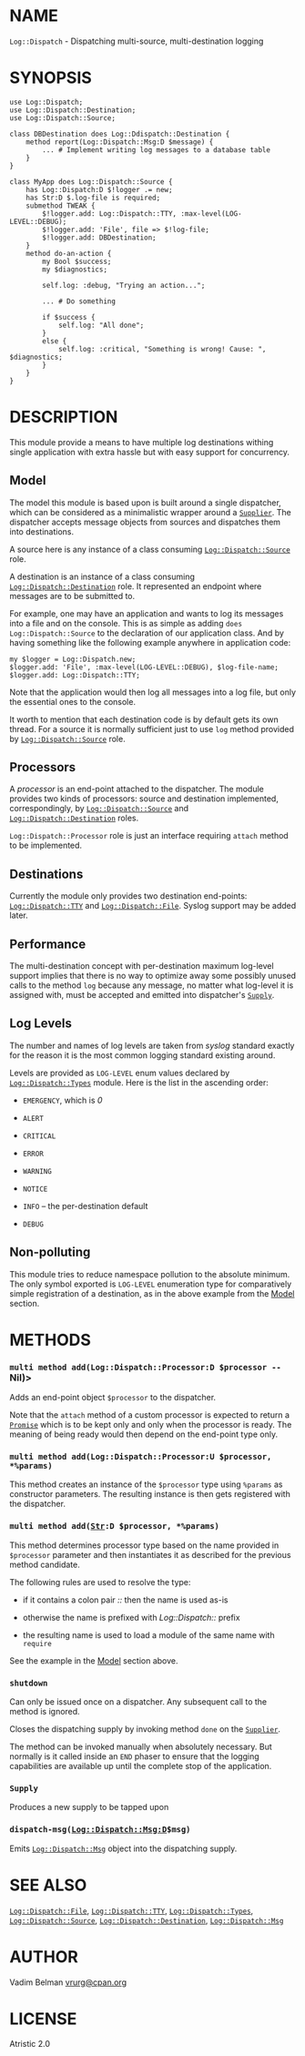 NAME
====



`Log::Dispatch` - Dispatching multi-source, multi-destination logging

SYNOPSIS
========



    use Log::Dispatch;
    use Log::Dispatch::Destination;
    use Log::Dispatch::Source;

    class DBDestination does Log::Ddispatch::Destination {
        method report(Log::Dispatch::Msg:D $message) {
            ... # Implement writing log messages to a database table
        }
    }

    class MyApp does Log::Dispatch::Source {
        has Log::Dispatch:D $!logger .= new;
        has Str:D $.log-file is required;
        submethod TWEAK {
            $!logger.add: Log::Dispatch::TTY, :max-level(LOG-LEVEL::DEBUG);
            $!logger.add: 'File', file => $!log-file;
            $!logger.add: DBDestination;
        }
        method do-an-action {
            my Bool $success;
            my $diagnostics;

            self.log: :debug, "Trying an action...";

            ... # Do something

            if $success {
                self.log: "All done";
            }
            else {
                self.log: :critical, "Something is wrong! Cause: ", $diagnostics;
            }
        }
    }

DESCRIPTION
===========



This module provide a means to have multiple log destinations withing single application with extra hassle but with easy support for concurrency.

Model
-----

The model this module is based upon is built around a single dispatcher, which can be considered as a minimalistic wrapper around a [`Supplier`](https://docs.raku.org/type/Supplier). The dispatcher accepts message objects from sources and dispatches them into destinations.

A source here is any instance of a class consuming [`Log::Dispatch::Source`](docs/md/Log/Dispatch/Source.md) role.

A destination is an instance of a class consuming [`Log::Dispatch::Destination`](docs/md/Log/Dispatch/Destination.md) role. It represented an endpoint where messages are to be submitted to.

For example, one may have an application and wants to log its messages into a file and on the console. This is as simple as adding `does Log::Dispatch::Source` to the declaration of our application class. And by having something like the following example anywhere in application code:

    my $logger = Log::Dispatch.new;
    $logger.add: 'File', :max-level(LOG-LEVEL::DEBUG), $log-file-name;
    $logger.add: Log::Dispatch::TTY;

Note that the application would then log all messages into a log file, but only the essential ones to the console.

It worth to mention that each destination code is by default gets its own thread. For a source it is normally sufficient just to use `log` method provided by [`Log::Dispatch::Source`](docs/md/Log/Dispatch/Source.md) role.

Processors
----------

A *processor* is an end-point attached to the dispatcher. The module provides two kinds of processors: source and destination implemented, correspondingly, by [`Log::Dispatch::Source`](docs/md/Log/Dispatch/Source.md) and [`Log::Dispatch::Destination`](docs/md/Log/Dispatch/Destination.md) roles.

`Log::Dispatch::Processor` role is just an interface requiring `attach` method to be implemented.

Destinations
------------

Currently the module only provides two destination end-points: [`Log::Dispatch::TTY`](docs/md/Log/Dispatch/TTY.md) and [`Log::Dispatch::File`](docs/md/Log/Dispatch/File.md). Syslog support may be added later.

Performance
-----------

The multi-destination concept with per-destination maximum log-level support implies that there is no way to optimize away some possibly unused calls to the method `log` because any message, no matter what log-level it is assigned with, must be accepted and emitted into dispatcher's [`Supply`](https://docs.raku.org/type/Supply).

Log Levels
----------

The number and names of log levels are taken from *syslog* standard exactly for the reason it is the most common logging standard existing around.

Levels are provided as `LOG-LEVEL` enum values declared by [`Log::Dispatch::Types`](docs/md/Log/Dispatch/Types.md) module. Here is the list in the ascending order:

  * `EMERGENCY`, which is *0*

  * `ALERT`

  * `CRITICAL`

  * `ERROR`

  * `WARNING`

  * `NOTICE`

  * `INFO` – the per-destination default

  * `DEBUG`

Non-polluting
-------------

This module tries to reduce namespace pollution to the absolute minimum. The only symbol exported is `LOG-LEVEL` enumeration type for comparatively simple registration of a destination, as in the above example from the [Model](#Model) section.

METHODS
=======



### `multi method add(Log::Dispatch::Processor:D $processor --` Nil)>

Adds an end-point object `$processor` to the dispatcher.

Note that the `attach` method of a custom processor is expected to return a [`Promise`](https://docs.raku.org/type/Promise) which is to be kept only and only when the processor is ready. The meaning of being ready would then depend on the end-point type only.

### `multi method add(Log::Dispatch::Processor:U $processor, *%params)`

This method creates an instance of the `$processor` type using `%params` as constructor parameters. The resulting instance is then gets registered with the dispatcher.

### `multi method add(`[`Str`](https://docs.raku.org/type/Str)`:D $processor, *%params)`

This method determines processor type based on the name provided in `$processor` parameter and then instantiates it as described for the previous method candidate.

The following rules are used to resolve the type:

  * if it contains a colon pair *::* then the name is used as-is

  * otherwise the name is prefixed with *Log::Dispatch::* prefix

  * the resulting name is used to load a module of the same name with `require`

See the example in the [Model](#Model) section above.

### `shutdown`

Can only be issued once on a dispatcher. Any subsequent call to the method is ignored.

Closes the dispatching supply by invoking method `done` on the [`Supplier`](https://docs.raku.org/type/Supplier).

The method can be invoked manually when absolutely necessary. But normally is it called inside an `END` phaser to ensure that the logging capabilities are available up until the complete stop of the application.

### `Supply`

Produces a new supply to be tapped upon

### `dispatch-msg(`[`Log::Dispatch::Msg:D`](docs/md/Log/Dispatch/Msg.md)`$msg)`

Emits [`Log::Dispatch::Msg`](docs/md/Log/Dispatch/Msg.md) object into the dispatching supply.

SEE ALSO
========

[`Log::Dispatch::File`](docs/md/Log/Dispatch/File.md), [`Log::Dispatch::TTY`](docs/md/Log/Dispatch/TTY.md), [`Log::Dispatch::Types`](docs/md/Log/Dispatch/Types.md), [`Log::Dispatch::Source`](docs/md/Log/Dispatch/Source.md), [`Log::Dispatch::Destination`](docs/md/Log/Dispatch/Destination.md), [`Log::Dispatch::Msg`](docs/md/Log/Dispatch/Msg.md)

AUTHOR
======

Vadim Belman <vrurg@cpan.org>

LICENSE
=======



Atristic 2.0

